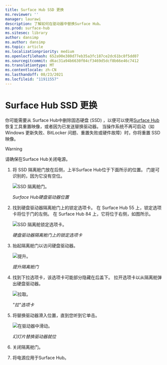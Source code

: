 ```yaml
---
title: Surface Hub SSD 更换
ms.reviewer: ''
manager: laurawi
description: 了解如何在驱动器中替换Surface Hub。
ms.prod: surface-hub
ms.sitesec: library
author: dansimp
ms.author: dansimp
ms.topic: article
ms.localizationpriority: medium
ms.openlocfilehash: 652a90e380d77eb35a3fc187ce2dc61bc8f5dd07
ms.sourcegitcommit: d6ac31a94b6630f04cf3469d5dcf8b66e46c7412
ms.translationtype: MT
ms.contentlocale: zh-CN
ms.lasthandoff: 08/23/2021
ms.locfileid: "11911557"
---
```

# <a name="surface-hub-ssd-replacement"></a>Surface Hub SSD 更换

你可能需要从 Surface Hub中删除固态硬盘 (SSD) ，以便可以使用[Surface Hub](surface-hub-recovery-tool.md)恢复工具重置映像，或者因为已发送替换驱动器。 当操作系统不再可启动（如 Windows 更新失败、BitLocker 问题、重置失败或硬件故障）时，你将重置 SSD 映像。 


>[!WARNING]
>请确保在Surface Hub关闭电源。

1. 将 SSD 隔离舱门放在后侧，上半Surface Hub位于下面所示的位置。 门是可识别的，因为它没有空位。

    ![SSD 隔离舱门。](images/ssd-location.png)

    *Surface Hub硬盘驱动器位置*

2. 找到硬盘驱动器隔离舱门上的锁定选项卡。 在 Surface Hub 55 上，锁定选项卡将位于门的左侧。 在 Surface Hub 84 上，它将位于右侧，如图所示。

    ![SSD 隔离舱锁定选项卡。](images/ssd-lock-tab.png)

    *硬盘驱动器隔离舱门上的锁定选项卡*

3. 抬起隔离舱门以访问硬盘驱动器。

    ![提升。](images/ssd-lift-door.png)

    *提升隔离舱门*

4. 找到下拉选项卡，该选项卡可能部分隐藏在后盖下。 拉开选项卡以从隔离舱弹出硬盘驱动器。

    ![拉取。](images/ssd-pull-tab.png)

    *"拉"选项卡*

5. 将替换驱动器滑入位置，直到您听到它单击。

    ![在驱动器中滑动。](images/ssd-click.png)
    
    *幻灯片替换驱动器就位*

6. 关闭隔离舱门。

7. 将电源应用于Surface Hub。
